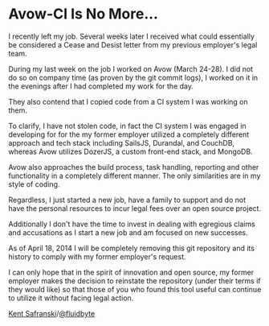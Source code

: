 # Avow-CI Is No More...

I recently left my job. Several weeks later I received what could essentially be
considered a Cease and Desist letter from my previous employer's legal team.

During my last week on the job I worked on Avow (March 24-28). I did not do so on company time
(as proven by the git commit logs), I worked on it in the evenings after I had
completed my work for the day.

They also contend that I copied code from a CI system I was working on them.

To clarify, I have not stolen code, in fact the CI system I was engaged in developing
for for the my former employer utilized a completely different approach and tech stack including
SailsJS, Durandal, and CouchDB, whereas Avow utilizes DozerJS, a custom front-end
stack, and MongoDB.

Avow also approaches the build process, task handling, reporting and other functionality
in a completely different manner. The only similarities are in my style of coding.

Regardless, I just started a new job, have a family to support and do not have
the personal resources to incur legal fees over an open source project.

Additionally I don't have the time to invest in dealing with egregious claims and
accusations as I start a new job and am focused on new successes.

As of April 18, 2014 I will be completely removing this git repository and its
history to comply with my former employer's request.

I can only hope that in the spirit of innovation and open source, my former employer makes
the decision to reinstate the repository (under their terms if they would like) so that
those of you who found this tool useful can continue to utilize it without
facing legal action.

[Kent Safranski](http://www.fluidbyte.net)/[@fluidbyte](http://www.twitter.com/fluidbyte)
